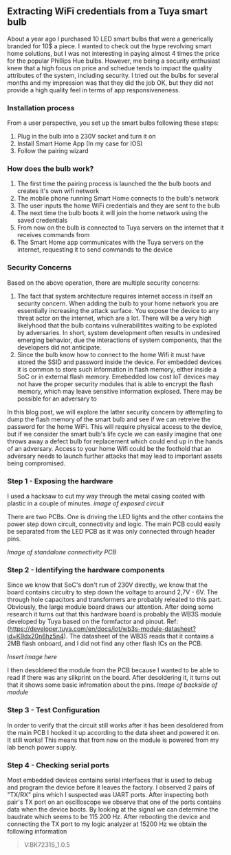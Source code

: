 ## Extracting WiFi credentials from a Tuya smart bulb

About a year ago I purchased 10 LED smart bulbs that were a generically branded for 10$ a piece. I wanted to check out the hype revolving smart home solutions, but I was not interesting in paying almost 4 times the price for the popular Phillips Hue bulbs. However, me being a security enthusiast knew that a high focus on price and schedue tends to impact the quality attributes of the system, including security. I tried out the bulbs for several months and my impression was that they did the job OK, but they did not provide a high quality feel in terms of app responsiveneness. 


### Installation process
From a user perspective, you set up the smart bulbs following these steps:
1. Plug in the bulb into a 230V socket and turn it on
2. Install Smart Home App (In my case for IOS)
3. Follow the pairing wizard

### How does the bulb work?

1. The first time the pairing process is launched the the bulb boots and creates it's own wifi network
2. The mobile phone running Smart Home connects to the bulb's network
3. The user inputs the home WiFi credentials and they are sent to the bulb
4. The next time the bulb boots it will join the home network using the saved credentials
5. From now on the bulb is connected to Tuya servers on the internet that it receives commands from
6. The Smart Home app communicates with the Tuya servers on the internet, requesting it to send commands to the device

### Security Concerns
Based on the above operation, there are multiple security concerns:
1. The fact that system architecture requires internet access in itself an security concern. When adding the bulb to your home network you are essentially increasing the attack surface. You expose the device to any threat actor on the internet, which are a lot. There will be a very high likelyhood that the bulb contains vulnerabilitites waiting to be exploted by adversaries. In short, system development often results in undesired emerging behavior, due the interactions of system components, that the developers did not anticipate.
2.  Since the bulb know how to connect to the home Wifi it must have stored the SSID and password inside the device. For embedded devices it is common to store such information in flash memory, either inside a SoC or in external flash memory. Emebedded low cost IoT devices may not have the proper security modules that is able to encrypt the flash memory, which may leave sensitive information explosed. There may be possible for an adversary to

In this blog post, we will explore the latter security concern by attempting to dump the flash memory of the smart bulb and see if we can retreive the password for the home WiFi. This will require physical access to the device, but if we consider the smart bulb's life cycle we can easily imagine that one throws away a defect bulb for replacement which could end up in the hands of an adversary. Access to your home Wifi could be the foothold that an adversary needs to launch further attacks that may lead to important assets being compromised.

### Step 1 - Exposing the hardware
I used a hacksaw to cut my way through the metal casing coated with plastic in a couple of minutes.
*image of exposed circuit*

There are two PCBs. One is driving the LED lights and the other contains the power step down circuit, connectivity and logic. The main PCB could easily be separated from the LED PCB as it was only connected through header pins.

*Image of standalone connectivity PCB*


### Step 2 - Identifying the hardware components
Since we know that SoC's don't run of 230V directly, we know that the board contains circuitry to step down the voltage to around 2,7V - 6V. The through hole capacitors and transformers are probably releated to this part. Obviously, the large module board draws our attention. After doing some research it turns out that this hardware board is probably the WB3S module developed by Tuya based on the formfactor and pinout. Ref:(https://developer.tuya.com/en/docs/iot/wb3s-module-datasheet?id=K9dx20n6hz5n4). The datasheet of the WB3S reads that it contains a 2MB flash onboard, and I did not find any other flash ICs on the PCB. 

*Insert image here*

I then desoldered the module from the PCB because I wanted to be able to read if there was any silkprint on the board. After desoldering it, it turns out that it shows some basic infromation about the pins.
*Image of backside of module*

### Step 3 - Test Configuration
In order to verify that the circuit still works after it has been desoldered from the main PCB I hooked it up according to the data sheet and powered it on. It still works! This means that from now on the module is powered from my lab bench power supply.

### Step 4 - Checking serial ports  
Most embedded devices contains serial interfaces that is used to debug and program the device before it leaves the factory. I observed 2 pairs of "TX/RX" pins which I suspected was UART ports. After inspecting both pair's TX port on an oscilloscope we observe that one of the ports contains data when the device boots. By looking at the signal we can determine the baudrate which seems to be 115 200 Hz. After rebooting the device and connecting the TX port to my logic analyzer at 15200 Hz we obtain the following information

> V:BK7231S_1.0.5





